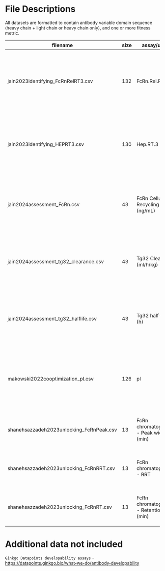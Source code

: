 # File Descriptions

All datasets are formatted to contain antibody variable domain sequence (heavy chain + light chain or heavy chain only), and one or more fitness metric.


| filename                          | size | assay/units                      | description                   | publication                                                                                   | year |
|---------------------------------|------|---------------------------------|-------------------------------|-----------------------------------------------------------------------------------------------|------|
| jain2023identifying_FcRnRelRT3.csv  | 132  | FcRn.Rel.RT.3                   | clinical stage therapeutic, Fv| [Identifying developability risks for clinical progression of antibodies using high-throughput in vitro and in silico approaches](https://doi.org/10.1080/19420862.2023.2200540) | 2023 |
| jain2023identifying_HEPRT3.csv       | 130  | Hep.RT.3                       | clinical stage therapeutic, Fv| [Identifying developability risks for clinical progression of antibodies using high-throughput in vitro and in silico approaches](https://doi.org/10.1080/19420862.2023.2200540) | 2023 |
| jain2024assessment_FcRn.csv          | 43   | FcRn Cellular Recycling (ng/mL)| clinical stage therapeutic, Fv| [Assessment and incorporation of in vitro correlates to pharmacokinetic outcomes in antibody developability workflows](https://doi.org/10.1080/19420862.2024.2384104) | 2024 |
| jain2024assessment_tg32_clearance.csv| 43   | Tg32 Clearance (ml/h/kg)       | clinical stage therapeutic, Fv| [Assessment and incorporation of in vitro correlates to pharmacokinetic outcomes in antibody developability workflows](https://doi.org/10.1080/19420862.2024.2384104) | 2024 |
| jain2024assessment_tg32_halflife.csv | 43   | Tg32 half-life (h)             | clinical stage therapeutic, Fv| [Assessment and incorporation of in vitro correlates to pharmacokinetic outcomes in antibody developability workflows](https://doi.org/10.1080/19420862.2024.2384104) | 2024 |
| makowski2022cooptimization_pI.csv    | 126  | pI                            | emibetuzumab                 | [Co-optimization of therapeutic antibody affinity and specificity using machine learning models that generalize to novel mutational space](https://doi.org/10.1038/s41467-022-31457-3) | 2022 |
| shanehsazzadeh2023unlocking_FcRnPeak.csv| 13 | FcRn chromatography - Peak width (min) | Trastuzumab, Fv               | [Unlocking de novo antibody design with generative artificial intelligence](https://doi.org/10.1101/2023.01.08.523187) | 2024 |
| shanehsazzadeh2023unlocking_FcRnRRT.csv | 13  | FcRn chromatography - RRT       | Trastuzumab, Fv               | [Unlocking de novo antibody design with generative artificial intelligence](https://doi.org/10.1101/2023.01.08.523187) | 2024 |
| shanehsazzadeh2023unlocking_FcRnRT.csv  | 13  | FcRn chromatography - Retention time (min) | Trastuzumab, Fv               | [Unlocking de novo antibody design with generative artificial intelligence](https://doi.org/10.1101/2023.01.08.523187) | 2024 |

# Additional data not included

`Ginkgo Datapoints developability assays` - https://datapoints.ginkgo.bio/what-we-do/antibody-developability



